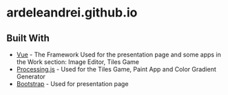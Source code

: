 # ardeleandrei.github.io


## Built With

* [Vue](https://vuejs.org/) - The Framework Used for the presentation page and some apps in the Work section: Image Editor, Tiles Game
* [Processing.js](https://processing.org/) - Used for the Tiles Game, Paint App and Color Gradient Generator
* [Bootstrap](https://getbootstrap.com/) - Used for presentation page

